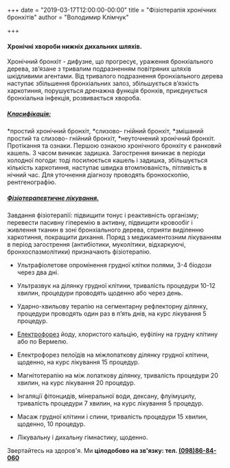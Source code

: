 +++
date = "2019-03-17T12:00:00-00:00"
title = "Фізіотерапія хронічних бронхітів"
author = "Володимир Клімчук"

+++

#### Хронічні хвороби нижніх дихальних шляхів.
 Хронічний бронхіт - дифузне, що прогресує, ураження бронхіального дерева, зв’язане з тривалим подразненням повітряних шляхів шкідливими агентами.
Від тривалого подразнення бронхіального дерева наступає збільшення бронхіальних залоз, збільшується в’язкість харкотиння, порушується  дренажна функція бронхів, приєднується бронхіальна інфекція, розвивається хвороба.

##### [Класифікація:](https://uk.wikipedia.org/wiki/%D0%9C%D0%9A%D0%A5-10:_%D0%9A%D0%BB%D0%B0%D1%81_X._%D0%A5%D0%B2%D0%BE%D1%80%D0%BE%D0%B1%D0%B8_%D1%81%D0%B8%D1%81%D1%82%D0%B5%D0%BC%D0%B8_%D0%B4%D0%B8%D1%85%D0%B0%D0%BD%D0%BD%D1%8F)

*простий хронічний бронхіт,
*слизово- гнійний бронхіт,
*змішаний простий та слизово- гнійний бронхіт,
*неуточнений хронічний бронхіт.
Протікання та ознаки. Першою ознакою хронічного бронхіту є ранковий кашель. З часом виникає задишка. Загострення виникає в періоди холодної погоди: тоді посилюється кашель і задишка, збільшується кількість харкотиння, наступає швидка втомлюваність, пітливість в нічний час. 
Для уточнення діагнозу проводять бронхоскопію, рентгенографію.

##### [Фізіотерапевтичне лікування.](https://www.facebook.com/rodovid.center/photos/a.410236529721921/413469469398627/?type=3&__xts__%5B0%5D=68.ARCqV2smvK1NCUikt8k5z8DZDDk5RCxqepJ6ms15-VzZMECLoOKVpaFXWW6EwFRZYagSUo03iY4cTeXmGHKX8aCXATSwKVElwOxF8UeXk9jS7uwbNNWSqOheSXiIu90r5uZ-Ou52cCmr0VaX0z4UL2oJyiqUT0Vk8PZS8PgOFBxPR9V8HKfEzaCuisbMS4N_BdJAERMuFzVolTrVJHC-vd7i3c3PcE3FeXKzclPolKYzpiCpSFDlZPQ2P3MWEMQZZ8X08udvw1YRPboOkIqvyv3I1jowkmeVLgm0pTE1Z6pYhi_7gTvP-lrBoSgCTVNLvm-VYfBTzHtP1Byt0WRojbw&__tn__=-R)

Завдання фізіотерапії: підвищити тонус і реактивність організму; перевести пасивну гіперемію в активну, підвищити кровообіг і живлення тканин в зоні бронхіального дерева, сприяти виділенню харкотиння, покращити дихання.
Поряд з медикаментозним лікуванням в період загострення (антибіотики, муколітики, відхаркуючі, бронхоспазмолітики) призначають фізіотерапію.

* Ультрафіолетове опромінення грудної клітки полями, 3-4 біодози через два дні.

* Ультразвук на ділянку грудної клітини, тривалість процедури 10-12 хвилин, процедури проводять щоденно або через день.

* Ударно-хвильову терапію на сегментарну рефлекторну ділянку, процедури проводять один раз в п’ять днів, на курс лікування 5 процедур.

* [Електрофорез](https://lekar.ucoz.net/publ/elektroforez/1-1-0-3) йоду, хлористого кальцію, еуфіліну на грудну клітину або по Вермелю.

* Електрофорез пелоїдів на міжлопаткову ділянку грудної клітини, щоденно, на курс лікування 15 процедур.

* Магнітотерапію на між лопаткову ділянку, тривалість процедури 20 хвилин, на курс лікування 20 процедур.

* Інгаляції фітонцидів, мінеральної води, дексану, флуімуцилу, тривалість процедури 7 хвилин, на курс лікування 5 процедур. 

* Масаж грудної клітини і спини, тривалість процедури 15 хвилин, щоденно,  10 процедур.

* Лікувальну і дихальну гімнастику, щоденно.

Звертайтесь на здоров'я. Ми **цілодобово на зв'язку: тел. [(098)86-84-060](tel:0988684060)**
